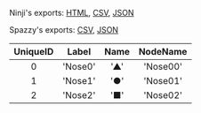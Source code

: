 Ninji's exports: [HTML](https://wuffs.org/acnh/bcsv_150/html/CharaMakeNoseTypeParam.html), [CSV](https://wuffs.org/acnh/bcsv_150/csv/CharaMakeNoseTypeParam.csv), [JSON](https://wuffs.org/acnh/bcsv_150/json/CharaMakeNoseTypeParam.json)

Spazzy's exports: [CSV](https://github.com/McSpazzy/acnh-csv/blob/master/CharaMakeNoseTypeParam.csv), [JSON](https://github.com/McSpazzy/acnh-json/blob/master/CharaMakeNoseTypeParam.json)

| UniqueID | Label | Name | NodeName |
|:--:|:--:|:--:|:--:|
| 0 | 'Nose0' | '▲' | 'Nose00' | 
| 1 | 'Nose1' | '●' | 'Nose01' | 
| 2 | 'Nose2' | '■' | 'Nose02' | 
